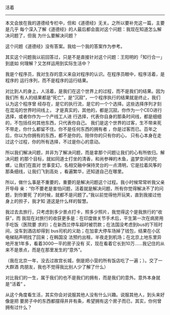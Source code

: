     
活着
****

本文会放在我的道德经专栏中，但和《道德经》无关。之所以要补充这一篇，主要是几乎
每个深入了解《道德经》的人最后都会面对这个问题：我现在知道怎么解决问题了，但我
为什么要解决问题？

这个问题《道德经》没有答案。我给一个我的答案作为参考。

其实这个问题我以前回答过，只是不是直接针对这个问题：王阳明的「知行合一」到底如
何理解？又怎样运用到实际生活中？

我是个程序员，我对生存的意义来自对程序的认识。在程序员眼中，程序活着，是程序的
运行序列，而不是程序的运行结果。

对比到人的身上，人活着，是我们在这个世界上的过程，而不是我们的结果。因为我们所
有人的结果都是“死亡”，是“沉寂”，一个程序执行的结果就是终止，我们认为这个程序曾
经存在，是它的执行流，是它的一个个选择。这些选择序列才刻在混沌的世界时间线上，
才是真实的，其他的，都是沉寂。你作为一个CEO进行选择，或者你作为一个产线工人进
行选择，代表你自身的那条时间线，都是细细的，不包括任何其他东西，只代表你自己。
我们是这个世界的过客，生不带来死不带走，你什么都留不住。你不是任何东西的拥有者
，你是过客而已。百年之后，你以为你拥有的东西，都不是你的。陪伴你的只有你的心，
只有心本身在走过这个过程，你的所有选择，不过是你心的意动。

所以我们解决问题，并非为了解决问题，而是拿那个问题让我们的心有所依归。解决问题
的那个目标，就如同道士打坐的清香，和尚参禅的木鱼，盗梦空间的陀螺，让我们在面对
世事变幻，名相交融中保持灵台的一点清明，它是拉着风筝的那条细线，让我们飞到高处
，看遍繁华，还知道自己在哪里。

所以，做什么事是不重要的，重要的是解决问题这个过程。我小时候常常听我父亲开导母
亲：“你不要老是害怕问题，活着就是解决问题，所有你觉得解决不了的问题，到你要死
了的时候，就都不是问题了。”我以前觉得他开玩笑，直到我接过他身上的担子，我才知
道这是什么样的智慧。

我过去去旅行，只考虑到多少景点打卡，照多少照片，我觉得这个是我旅行的“收获”，而
我现在对旅行的收获更多是：在印度做关节手术后，平生第一次在病房用手吃饭（医院要
求的）；在新西兰停车超时被罚款；在法国没考虑到bus的下班时间，没车到酒店却得到
bus司机的义助；在加拿大停车场掉了钱包，结果在小区电梯贴声明找了回来；在韩国没
法预约出租，半夜走到机场；在北京上地东里异地开发1年多，看着3000一平的房子没有
买，现在看着它长到10万……我记住的从来不是景点，而是在那里发生的“意外”。

（我在北京一年，没去过故宫长城，倒是把小营的所有饭店吃了一遍；）。交了一大群酒
肉朋友，我也不觉得我比别人少了解了什么）

对比我们的一生，属于我们的也不是我们的拥有，而是我们的意外。意外本身就是“活着”
。

从这个角度看生活，其实你会对说服其他人没有什么兴趣。说服其他人，到头来好像是把
要房子中的东西都摆得井井有条，希望拥有这个房子而已，其实，你何曾拥有过什么？

